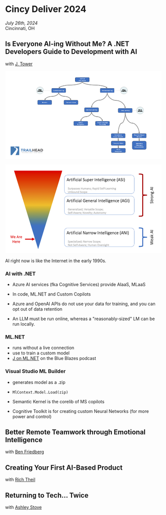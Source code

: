 # Cincy Deliver 2024

*July 26th, 2024*  
Cincinnati, OH

## Is Everyone AI-ing Without Me? A .NET Developers Guide to Development with AI

with [J. Tower](https://www.linkedin.com/in/jtower/)

![ai-tree.png](img/ai-tree.png)

![ai-funnel.png](img/ai-funnel.png)

AI right now is like the Internet in the early 1990s.

### AI with .NET
+ Azure AI services (fka Cognitive Services) provide AIaaS, MLaaS
+ In code, ML.NET and Custom Copilots
+ Azure and OpenAI APIs do not use your data for training, and you can opt out of data retention

+ An LLM must be run online, whereas a "reasonably-sized" LM can be run locally.

### ML.NET
+ runs without a live connection
+ use to train a custom model
+ [J on ML.NET](https://www.youtube.com/watch?v=dWCqryuCJS8) on the Blue Blazes podcast

### Visual Studio ML Builder
+ generates model as a .zip
+ `MlContext.Model.Load(zip)`

+ Semantic Kernel is the corelib of MS copilots
+ Cognitive Toolkit is for creating custom Neural Networks (for more power and control)

## Better Remote Teamwork through Emotional Intelligence

with [Ben Friedberg](https://www.linkedin.com/in/ben-friedberg/)

## Creating Your First AI-Based Product

with [Rich Theil](https://www.linkedin.com/in/richtheil/)

## Returning to Tech... Twice

with [Ashley Stove](https://www.linkedin.com/in/aastove/)

